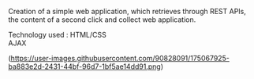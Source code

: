 Creation of a simple web application, which retrieves through REST APIs, the content of a second click and collect web application.

Technology used : 
HTML/CSS  
AJAX

(https://user-images.githubusercontent.com/90828091/175067925-ba883e2d-2431-44bf-96d7-1bf5ae14dd91.png)
